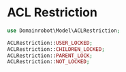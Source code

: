 # ACL Restriction

```php
use Domainrobot\Model\ACLRestriction;

ACLRestriction::USER_LOCKED;
ACLRestriction::CHILDREN_LOCKED;
ACLRestriction::PARENT_LOCK;
ACLRestriction::NOT_LOCKED;
```
